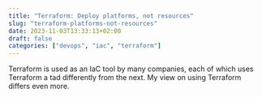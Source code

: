 ```yaml
---
title: "Terraform: Deploy platforms, not resources"
slug: "terraform-platforms-not-resources"
date: 2023-11-03T13:33:13+02:00
draft: false
categories: ["devops", "iac", "terraform"]
---
```


Terraform is used as an IaC tool by many companies, each of which uses Terraform a tad differently from the next. My view on using Terraform differs even more.

<!--more--> 